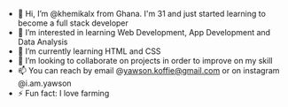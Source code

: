 - 👋 Hi, I’m @khemikalx from Ghana. I'm 31 and just started learning to become a full stack developer
- 👀 I’m interested in learning  Web Development, App Development and Data Analysis
- 🌱 I’m currently learning HTML and CSS
- 💞️ I’m looking to collaborate on projects in order to improve on my skill
- 📫 You can reach by email @yawson.koffie@gmail.com or on instagram @i.am.yawson
- ⚡ Fun fact: I love farming 

<!---
khemikalx/khemikalx is a ✨ special ✨ repository because its `README.md` (this file) appears on your GitHub profile.
You can click the Preview link to take a look at your changes.
--->
